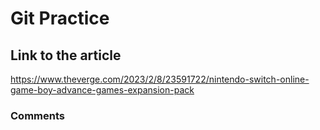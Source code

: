 # Git Practice
## Link to the article
https://www.theverge.com/2023/2/8/23591722/nintendo-switch-online-game-boy-advance-games-expansion-pack
### Comments
